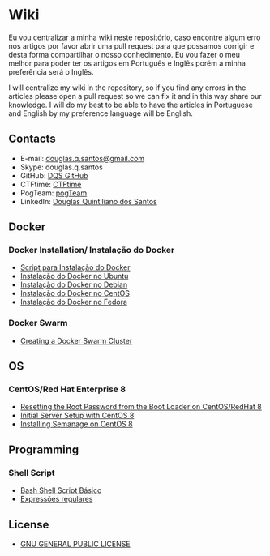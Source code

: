 # Wiki

Eu vou centralizar a minha wiki neste repositório, caso encontre algum erro nos artigos por favor abrir uma pull request para que possamos corrigir e desta forma compartilhar o nosso conhecimento. Eu vou fazer o meu melhor para poder ter os artigos em Português e Inglês porém a minha preferência será o Inglês.

I will centralize my wiki in the repository, so if you find any errors in the articles please open a pull request so we can fix it and in this way share our knowledge. I will do my best to be able to have the articles in Portuguese and English by my preference language will be English.

## Contacts

- E-mail: douglas.q.santos@gmail.com
- Skype: douglas.q.santos
- GitHub: [DQS GitHub](https://github.com/douglasqsantos)
- CTFtime: [CTFtime](https://ctftime.org/user/27872/)
- PogTeam: [pogTeam](https://github.com/pogTeam)
- LinkedIn: [Douglas Quintiliano dos Santos](https://www.linkedin.com/in/douglasqsantos)

## Docker

### Docker Installation/ Instalação do Docker

- [Script para Instalação do Docker](./docker/pt_br/script-de-instalacao.md)
- [Instalação do Docker no Ubuntu](./docker/pt_br/instalacao-docker-ubuntu.md)
- [Instalação do Docker no Debian](./docker/pt_br/instalacao-docker-debian.md)
- [Instalação do Docker no CentOS](./docker/pt_br/instalacao-docker-centos.md)
- [Instalação do Docker no Fedora](./docker/pt_br/instalacao-docker-fedora.md)

### Docker Swarm

- [Creating a Docker Swarm Cluster](./docker/en_us/creating-docker-swarm-cluster.md)

## OS

### CentOS/Red Hat Enterprise 8

- [Resetting the Root Password from the Boot Loader on CentOS/RedHat 8](./os/redhat/en_us/reset-root-password-on-redhat8.md)
- [Initial Server Setup with CentOS 8](./os/redhat/en_us/initial-server-setup-on-centos8.md)
- [Installing Semanage on CentOS 8](./os/redhat/en_us/installing-semanage-on-centos8.md)

## Programming

### Shell Script

- [Bash Shell Script Básico](./shell-script/pt_br/bash-shell-script-basico.md)
- [Expressões regulares](./shell-script/pt_br/expressoes-regulares.md)

## License

- [GNU GENERAL PUBLIC LICENSE](./LICENSE)
